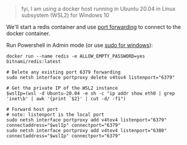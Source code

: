 > fyi, I am using a docker host running in Ubuntu 20.04 in Linux subsystem (WSL2) for Windows 10

We'll start a redis container and use [port forwarding](https://ibmimedia.com/blog/258/how-to-use-netsh-to-configure-port-forwarding-on-windows) to connect to the docker container.

Run Powershell in Admin mode (or use [sudo for windows](http://blog.lukesampson.com/sudo-for-windows)):

```shell
docker run --name redis -e ALLOW_EMPTY_PASSWORD=yes bitnami/redis:latest

# Delete any existing port 6379 forwarding
sudo netsh interface portproxy delete v4tov4 listenport="6379" 

# Get the private IP of the WSL2 instance
$wslIp=(wsl -d Ubuntu-20.04 -e sh -c "ip addr show eth0 | grep 'inet\b' | awk '{print `$2}' | cut -d/ -f1") 

# Forward host port
# note: listenport is the local port 
sudo netsh interface portproxy add v4tov4 listenport="6379" connectaddress="$wslIp" connectport="6379"
sudo netsh interface portproxy add v4tov4 listenport="6380" connectaddress="$wslIp" connectport="6379"
```